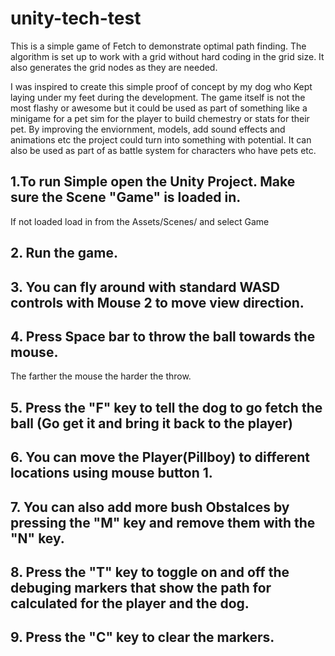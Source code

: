 # unity-tech-test

This is a simple game of Fetch to demonstrate optimal path finding. The algorithm is set up to work with a grid without hard coding in the grid size.
It also generates the grid nodes as they are needed.

I was inspired to create this simple proof of concept by my dog who Kept laying under my feet during the development. 
The game itself is not the most flashy or awesome but it could be used as part of something like a minigame for a pet sim for the player to build chemestry or stats for their pet. By improving the enviornment, models,
add sound effects and animations etc the project could turn into something with potential. It can also be used as part of as battle system
for characters who have pets etc.

## 1.To run Simple open the Unity Project. Make sure the Scene "Game" is loaded in.
  If not loaded load in from the Assets/Scenes/ and select Game
## 2. Run the game.
## 3. You can fly around with standard WASD controls with Mouse 2 to move view direction.
## 4. Press Space bar to throw the ball towards the mouse.
  The farther the mouse the harder the throw.
## 5. Press the "F" key to tell the dog to go fetch the ball (Go get it and bring it back to the player)
## 6. You can move the Player(Pillboy) to different locations using mouse button 1.
## 7. You can also add more bush Obstalces by pressing the "M" key and remove them with the "N" key.
## 8. Press the "T" key to toggle on and off the debuging markers that show the path for calculated for the player and the dog.
## 9. Press the "C" key to clear the markers.
